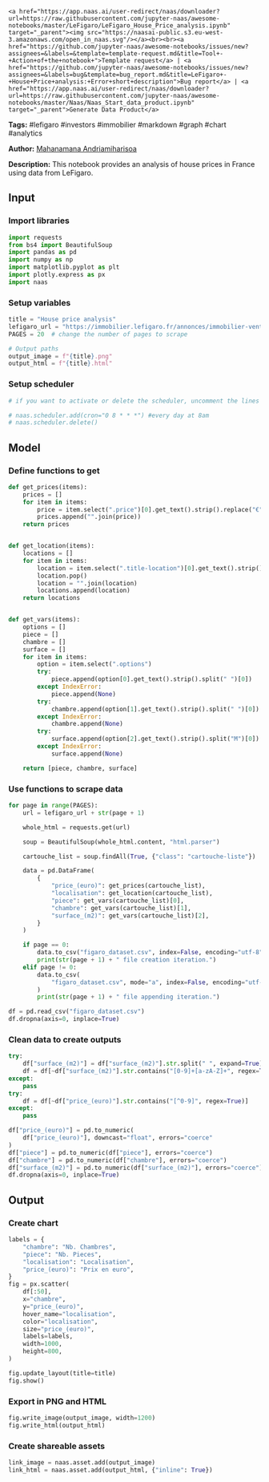     <a href="https://app.naas.ai/user-redirect/naas/downloader?url=https://raw.githubusercontent.com/jupyter-naas/awesome-notebooks/master/LeFigaro/LeFigaro_House_Price_analysis.ipynb" target="_parent"><img src="https://naasai-public.s3.eu-west-3.amazonaws.com/open_in_naas.svg"/></a><br><br><a href="https://github.com/jupyter-naas/awesome-notebooks/issues/new?assignees=&labels=&template=template-request.md&title=Tool+-+Action+of+the+notebook+">Template request</a> | <a href="https://github.com/jupyter-naas/awesome-notebooks/issues/new?assignees=&labels=bug&template=bug_report.md&title=LeFigaro+-+House+Price+analysis:+Error+short+description">Bug report</a> | <a href="https://app.naas.ai/user-redirect/naas/downloader?url=https://raw.githubusercontent.com/jupyter-naas/awesome-notebooks/master/Naas/Naas_Start_data_product.ipynb" target="_parent">Generate Data Product</a>

**Tags:** #lefigaro #investors #immobilier #markdown #graph #chart #analytics

**Author:** [Mahanamana Andriamiharisoa](https://www.linkedin.com/in/mahanamana/)

**Description:** This notebook provides an analysis of house prices in France using data from LeFigaro.

## Input

### Import libraries


```python
import requests
from bs4 import BeautifulSoup
import pandas as pd
import numpy as np
import matplotlib.pyplot as plt
import plotly.express as px
import naas
```

### Setup variables


```python
title = "House price analysis"
lefigaro_url = "https://immobilier.lefigaro.fr/annonces/immobilier-vente-maison-paris.html?page="  # link can be changed but keep ?page= to ensure scraping
PAGES = 20  # change the number of pages to scrape

# Output paths
output_image = f"{title}.png"
output_html = f"{title}.html"
```

### Setup scheduler


```python
# if you want to activate or delete the scheduler, uncomment the lines below:

# naas.scheduler.add(cron="0 8 * * *") #every day at 8am
# naas.scheduler.delete()
```

## Model

### Define functions to get


```python
def get_prices(items):
    prices = []
    for item in items:
        price = item.select(".price")[0].get_text().strip().replace("€", "").split()
        prices.append("".join(price))
    return prices


def get_location(items):
    locations = []
    for item in items:
        location = item.select(".title-location")[0].get_text().strip().split(" ")
        location.pop()
        location = "".join(location)
        locations.append(location)
    return locations


def get_vars(items):
    options = []
    piece = []
    chambre = []
    surface = []
    for item in items:
        option = item.select(".options")
        try:
            piece.append(option[0].get_text().strip().split(" ")[0])
        except IndexError:
            piece.append(None)
        try:
            chambre.append(option[1].get_text().strip().split(" ")[0])
        except IndexError:
            chambre.append(None)
        try:
            surface.append(option[2].get_text().strip().split("M")[0])
        except IndexError:
            surface.append(None)

    return [piece, chambre, surface]
```

### Use functions to scrape data


```python
for page in range(PAGES):
    url = lefigaro_url + str(page + 1)

    whole_html = requests.get(url)

    soup = BeautifulSoup(whole_html.content, "html.parser")

    cartouche_list = soup.findAll(True, {"class": "cartouche-liste"})

    data = pd.DataFrame(
        {
            "price_(euro)": get_prices(cartouche_list),
            "localisation": get_location(cartouche_list),
            "piece": get_vars(cartouche_list)[0],
            "chambre": get_vars(cartouche_list)[1],
            "surface_(m2)": get_vars(cartouche_list)[2],
        }
    )

    if page == 0:
        data.to_csv("figaro_dataset.csv", index=False, encoding="utf-8")
        print(str(page + 1) + " file creation iteration.")
    elif page != 0:
        data.to_csv(
            "figaro_dataset.csv", mode="a", index=False, encoding="utf-8", header=False
        )
        print(str(page + 1) + " file appending iteration.")
```


```python
df = pd.read_csv("figaro_dataset.csv")
df.dropna(axis=0, inplace=True)
```

### Clean data to create outputs


```python
try:
    df["surface_(m2)"] = df["surface_(m2)"].str.split(" ", expand=True)[0]
    df = df[~df["surface_(m2)"].str.contains("[0-9]+[a-zA-Z]+", regex=True)]
except:
    pass
try:
    df = df[~df["price_(euro)"].str.contains("[^0-9]", regex=True)]
except:
    pass

df["price_(euro)"] = pd.to_numeric(
    df["price_(euro)"], downcast="float", errors="coerce"
)
df["piece"] = pd.to_numeric(df["piece"], errors="coerce")
df["chambre"] = pd.to_numeric(df["chambre"], errors="coerce")
df["surface_(m2)"] = pd.to_numeric(df["surface_(m2)"], errors="coerce")
df.dropna(axis=0, inplace=True)
```

## Output

### Create chart


```python
labels = {
    "chambre": "Nb. Chambres",
    "piece": "Nb. Pieces",
    "localisation": "Localisation",
    "price_(euro)": "Prix en euro",
}
fig = px.scatter(
    df[:50],
    x="chambre",
    y="price_(euro)",
    hover_name="localisation",
    color="localisation",
    size="price_(euro)",
    labels=labels,
    width=1000,
    height=800,
)

fig.update_layout(title=title)
fig.show()
```

### Export in PNG and HTML


```python
fig.write_image(output_image, width=1200)
fig.write_html(output_html)
```

### Create shareable assets


```python
link_image = naas.asset.add(output_image)
link_html = naas.asset.add(output_html, {"inline": True})
```
